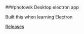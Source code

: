 ###photowik
Desktop electron app

Built this when learning Electron

[Releases](https://github.com/clint-gitahi/photowik/releases)
